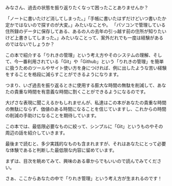 みなさん、過去の状態を振り返りたくなって困ったことありませんか？

「ノートに書いたけど消してしまった。」「手帳に書いたはずだけどいつ書いたか定かではないので探すのが大変。」みたいなことや。
「パソコンで管理している住所録のデータに保存してある、あるの人の去年の引っ越す前の住所が知りたいけど上書きしてしまった。」みたいなことって、案外だれでも一度は経験があるのではないでしょうか？

この本で紹介する「りれきの管理」という考え方やそのシステムの理解、そして、今一番利用されている「Git」や「Github」という「りれきの管理」を簡単に扱うためのツールやサイト使い方を身につければ、例に出したような苦い経験をすることを格段に減らすことができるようになります。

つまり、いざ過去を振り返るときに使用する膨大な時間の無駄を削減して、あなたの貴重な時間を有意義な時間に割くことができるようになるのです。

大げさな表現に聞こえるかもしれませんが、私達はこの本があなたの貴重な時間の無駄にならず、価値のある時間になることを信じていますし、これからの時間の削減の手助けになることを期待しています。

この本では、最低限必要なものに絞って、シンプルに「Git」というものやその周辺の話を紹介していきます。

最後まで読むと、多少実践的なものも含まれますが、それはあなたにとって必要な体験であると判断した最低限な内容に留めています。

まずは、目次を眺めてみて、興味のある章からでもいいので読んでみてください。

さぁ、ここからあなたの中で「りれき管理」という考え方が生まれるのです！
